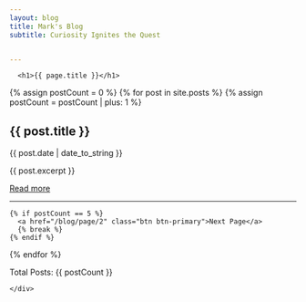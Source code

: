 ```yaml
---
layout: blog
title: Mark's Blog
subtitle: Curiosity Ignites the Quest


---
```


<div class="{% if page.full-width %} container-fluid {% else %} container-md {% endif %}">
  <div class="row">
    <div class="{% if page.full-width %} col {% else %} col-xl-8 offset-xl-2 col-lg-10 offset-lg-1 {% endif %}">
      
      <h1>{{ page.title }}</h1>
  {% assign postCount = 0 %}
  {% for post in site.posts %}
    {% assign postCount = postCount | plus: 1 %}
    <h2>{{ post.title }}</h2>
    <p>{{ post.date | date_to_string }}</p>
    <p>{{ post.excerpt }}</p>
    <a href="{{ post.url }}">Read more</a>
    <hr>

    {% if postCount == 5 %}
      <a href="/blog/page/2" class="btn btn-primary">Next Page</a>
      {% break %}
    {% endif %}

  {% endfor %}

  <p>Total Posts: {{ postCount }}</p>

      
      
    </div>
  </div>
</div>


